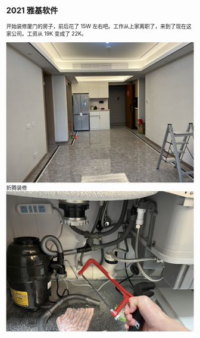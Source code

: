## 2021 雅基软件

开始装修厦门的房子，前后花了 15W 左右吧。工作从上家离职了，来到了现在这家公司。工资从 19K 变成了 22K。

![](./2021/1.jpeg)
<Tip>折腾装修</Tip>
![](./2021/2.jpeg)
